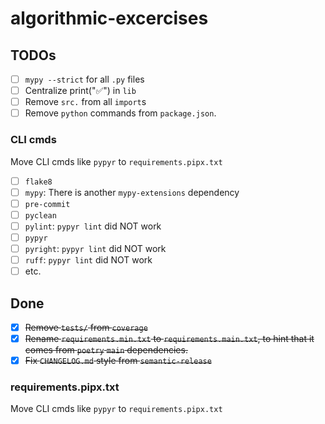 # algorithmic-excercises

## TODOs

- [ ] `mypy --strict` for all `.py` files
- [ ] Centralize print("✅") in `lib`
- [ ] Remove `src.` from all `import`s
- [ ] Remove `python` commands from `package.json`.

### CLI cmds

Move CLI cmds like `pypyr` to `requirements.pipx.txt`

- [ ] `flake8`
- [ ] `mypy`: There is another `mypy-extensions` dependency
- [ ] `pre-commit`
- [ ] `pyclean`
- [ ] `pylint`: `pypyr lint` did NOT work
- [ ] `pypyr`
- [ ] `pyright`: `pypyr lint` did NOT work
- [ ] `ruff`: `pypyr lint` did NOT work
- [ ] etc.

## Done

- [x] ~~Remove `tests/` from `coverage`~~
- [x] ~~Rename `requirements.min.txt` to `requirements.main.txt`, to hint that it comes from `poetry` `main` dependencies.~~
- [x] ~~Fix `CHANGELOG.md` style from `semantic-release`~~

### requirements.pipx.txt

Move CLI cmds like `pypyr` to `requirements.pipx.txt`
